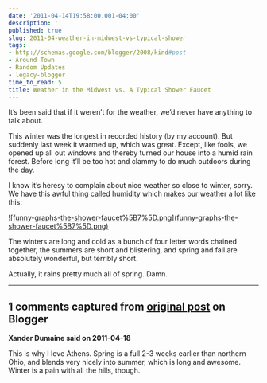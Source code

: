 ```yaml
---
date: '2011-04-14T19:58:00.001-04:00'
description: ''
published: true
slug: 2011-04-weather-in-midwest-vs-typical-shower
tags:
- http://schemas.google.com/blogger/2008/kind#post
- Around Town
- Random Updates
- legacy-blogger
time_to_read: 5
title: Weather in the Midwest vs. A Typical Shower Faucet
---
```


<p>It’s been said that if it weren’t for the weather, we’d never have anything to talk about.</p>
<p>This winter was the longest in recorded history (by my account). But suddenly last week it warmed up, which was great. Except, like fools, we opened up all out windows and thereby turned our house into a humid rain forest. Before long it’ll be too hot and clammy to do much outdoors during the day. </p>
<p>I know it’s heresy to complain about nice weather so close to winter, sorry. We have this awful thing called humidity which makes our weather a lot like this:</p>
<p><a href="http://graphjam.memebase.com/2011/02/22/funny-graphs-lukewarm-i-am-your-water/">![funny-graphs-the-shower-faucet%5B7%5D.png](funny-graphs-the-shower-faucet%5B7%5D.png)</a></p>
<p>The winters are long and cold as a bunch of four letter words chained together, the summers are short and blistering, and spring and fall are absolutely wonderful, but terribly short. </p>
<p>Actually, it rains pretty much all of spring. Damn.</p>

---

## 1 comments captured from [original post](https://blog.wassupy.com/2011/04/weather-in-midwest-vs-typical-shower.html) on Blogger

**Xander Dumaine said on 2011-04-18**

This is why I love Athens. Spring is a full 2-3 weeks earlier than northern Ohio, and blends very nicely into summer, which is long and awesome. Winter is a pain with all the hills, though.

